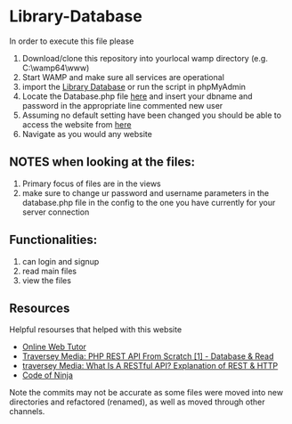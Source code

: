 # Library-Database
In order to execute this file please 
1. Download/clone this repository into yourlocal wamp directory (e.g. C:\wamp64\www)
2. Start WAMP and make sure all services are operational 
3. import the [Library Database](LibDatabase.sql) or run the script in phpMyAdmin
4. Locate the Database.php file [here](config/Database.php) and insert your dbname and password in the appropriate line commented new user
4. Assuming no default setting have been changed you should be able to access the website from [here](http://localhost/Library-Database/views/signin.php)
5. Navigate as you would any website


## NOTES when looking at the files:
1. Primary focus of files are in the views
2. make sure to change ur password and username parameters in the database.php file in the config to the one you have currently for your server connection

## Functionalities:
1. can login and signup
2. read main files
3. view the files

## Resources
Helpful resourses that helped with this website
- [Online Web Tutor](https://www.youtube.com/watch?v=NmFmx6aLTIE)
- [Traversey Media: PHP REST API From Scratch [1] - Database & Read](https://www.youtube.com/watch?v=OEWXbpUMODk)
- [traversey Media: What Is A RESTful API? Explanation of REST & HTTP](https://www.youtube.com/watch?v=Q-BpqyOT3a8)
- [Code of Ninja](https://codeofaninja.com/2014/06/php-object-oriented-crud-example-oop.html)

Note the commits may not be accurate as some files were moved into new directories and refactored (renamed), as well as moved through other channels.
